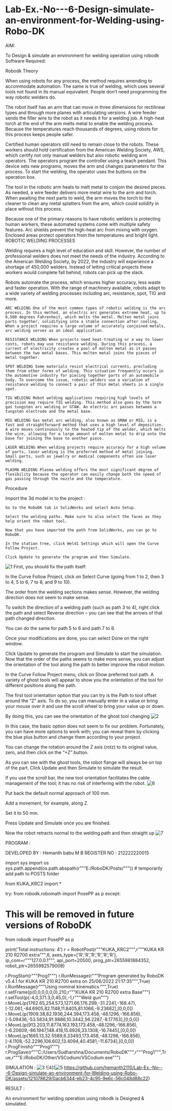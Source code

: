 # Lab-Ex.-No---6-Design-simulate-an-environment-for-Welding-using-Robo-DK

AIM:

To Design & simulate an environment for welding operation using robodk
Software Required:

Robodk
Theory

When using robots for any process, the method requires amending to accommodate automation. The same is true of welding, which uses several tools not found in its manual equivalent. People don’t need programming the way robotic welders do.

The robot itself has an arm that can move in three dimensions for rectilinear types and through more planes with articulating versions. A wire feeder sends the filler wire to the robot as it needs it for a welding job. A high-heat torch at the end of the arm melts metal to enable the welding process. Because the temperatures reach thousands of degrees, using robots for this process keeps people safer.

Certified human operators still need to remain close to the robots. These workers should hold certification from the American Welding Society, AWS, which certify not only manual welders but also robotic welding arm operators. The operators program the controller using a teach pendant. This device sets new programs, moves the arm and changes parameters for the process. To start the welding, the operator uses the buttons on the operation box.

The tool in the robotic arm heats to melt metal to conjoin the desired pieces. As needed, a wire feeder delivers more metal wire to the arm and torch. When awaiting the next parts to weld, the arm moves the torch to the cleaner to clean any metal splatters from the arm, which could solidify in place without this process.

Because one of the primary reasons to have robotic welders is protecting human workers, these automated systems come with multiple safety features. Arc shields prevent the high-heat arc from mixing with oxygen. Enclosed areas protect operators from the temperatures and bright light.
ROBOTIC WELDING PROCESSES

Welding requires a high level of education and skill. However, the number of professional welders does not meet the needs of the industry. According to the American Welding Society, by 2022, the industry will experience a shortage of 450,000 welders. Instead of letting critical projects these workers would complete fall behind, robots can pick up the slack.

Robots automate the process, which ensures higher accuracy, less waste and faster operation. With the range of machinery available, robots adapt to a wide variety of welding processes including arc, resistance, spot, TIG and more.

    ARC WELDING One of the most common types of robotic welding is the arc process. In this method, an electric arc generates extreme heat, up to 6,500 degrees Fahrenheit, which melts the metal. Molten metal joins parts together, solidifying into a stable connection after cooling. When a project requires a large volume of accurately conjoined metals, arc welding serves as an ideal application.

    RESISTANCE WELDING When projects need heat-treating or a way to lower costs, robots may use resistance welding. During this process, a current of electricity creates a pool of molten metal as it passes between the two metal bases. This molten metal joins the pieces of metal together.

    SPOT WELDING Some materials resist electrical currents, precluding them from other forms of welding. This situation frequently occurs in the automotive industry for piecing together parts of an automobile body. To overcome the issue, robotic welders use a variation of resistance welding to connect a pair of thin metal sheets in a single spot.

    TIG WELDING Robot welding applications requiring high levels of precision may require TIG welding. This method also goes by the term gas tungsten arc welding or GTAW. An electric arc passes between a tungsten electrode and the metal base.

    MIG WELDING Gas metal arc welding, also known as GMAW or MIG, is a fast and straightforward method that uses a high level of deposition. A wire moves continuously to the heated tip of the welder, which melts the wire, allowing for a large amount of molten metal to drip onto the base for joining the base to another piece.

    LASER WELDING When welding projects require accuracy for a high volume of parts, laser welding is the preferred method of metal joining. Small parts, such as jewelry or medical components often use laser welding.

    PLASMA WELDING Plasma welding offers the most significant degree of flexibility because the operator can easily change both the speed of gas passing through the nozzle and the temperature.

Procedure

Import the 3d model in to the project :

    Go to the RoboDK tab in SolidWorks and select Auto Setup.

    Select the welding paths. Make sure to also select the faces as they help orient the robot tool.

    Now that you have imported the path from SolidWorks, you can go to RoboDK.

    In the station tree, click Weld1 Settings which will open the Curve Follow Project.

    Click Update to generate the program and then Simulate.
![1](https://github.com/hemanth2110/Lab-Ex.-No---6-Design-simulate-an-environment-for-Welding-using-Robo-DK/assets/121078629/50036522-28ce-46fa-9f15-b32dfaffef2c)
First, you should fix the path itself:


In the Curve Follow Project, click on Select Curve (going from 1 to 2, then 3 to 4, 5 to 6, 7 to 8, and 9 to 10).

The order from the welding sections makes sense. However, the welding direction does not seem to make sense.

To switch the direction of a welding path (such as path 3 to 4), right click the path and select Reverse direction – you can see that the arrows of that path changed direction.

You can do the same for path 5 to 6 and path 7 to 8.

Once your modifications are done, you can select Done on the right window.

Click Update to generate the program and Simulate to start the simulation. Now that the order of the paths seems to make more sense, you can adjust the orientation of the tool along the path to better improve the robot motion.

In the Curve Follow Project menu, click on Show preferred tool path. A variety of ghost tools will appear to show you the orientation of the tool for different positions along the path.

The first tool orientation option that you can try is the Path to tool offset around the “Z” axis. To do so, you can manually enter in a value or bring your mouse over it and use the scroll wheel to bring your value up or down.

By doing this, you can see the orientation of the ghost tool changing
![2](https://github.com/hemanth2110/Lab-Ex.-No---6-Design-simulate-an-environment-for-Welding-using-Robo-DK/assets/121078629/cbe421e4-4754-463a-87cc-af3f8fdacc9d)


In this case, the basic option does not seem to fix our problem. Fortunately, you can have more options to work with; you can reveal them by clicking the blue plus button and change them according to your project.

You can change the rotation around the Z axis (rotz) to its original value, zero, and then click on the “+Z” button.

As you can see with the ghost tools, the robot flange will always be on top of the part. Click Update and then Simulate to simulate the result.

If you use the scroll bar, the new tool orientation facilitates the cable management of the tool; it has no risk of interfering with the robot. 
![6](https://github.com/hemanth2110/Lab-Ex.-No---6-Design-simulate-an-environment-for-Welding-using-Robo-DK/assets/121078629/17080ec7-54da-41ef-aa56-d163ce3fa023)


Put back the default normal approach of 100 mm.

Add a movement, for example, along Z.

Set it to 50 mm.

Press Update and Simulate once you are finished.

Now the robot retracts normal to the welding path and then straight up
![7](https://github.com/hemanth2110/Lab-Ex.-No---6-Design-simulate-an-environment-for-Welding-using-Robo-DK/assets/121078629/c6cb51c2-8c82-464b-9dca-e1d504641bff)

PROGRAM :

DEVELOPED BY : Hemanth babu M B
REGISTER NO : 212222220015

import sys
import os
sys.path.append(os.path.abspath(r"""E:/RoboDK/Posts/""")) # temporarily add path to POSTS folder

from KUKA_KRC2 import *

try:
  from robodk.robomath import PosePP as p
except:
  # This will be removed in future versions of RoboDK
  from robodk import PosePP as p


print('Total instructions: 4')
r = RobotPost(r"""KUKA_KRC2""",r"""KUKA KR 210 R2700 extra""",6, axes_type=['R','R','R','R','R','R'], ip_com=r"""127.0.0.1""", api_port=20500, prog_ptr=2655981884352, robot_ptr=2655982579008)

r.ProgStart(r"""Prog1""")
r.RunMessage(r"""Program generated by RoboDK v5.4.1 for KUKA KR 210 R2700 extra on 25/06/2022 21:17:35""",True)
r.RunMessage(r"""Using nominal kinematics.""",True)
r.setFrame(p(0,0,0,0,0,0),210,r"""KUKA KR 210 R2700 extra Base""")
r.setTool(p(-4,0,371.3,0,45,0),-1,r"""Weld gun""")
r.MoveL(p(1762.65,254.573,1271.66,176.299,-31.2241,-168.47),[-12.061,-84.6905,82.1148,11.8405,81.1066,-9.23682],[0,0,0])
r.MoveL(p(1909.38,82.1936,244.394,173.458,-48.1296,-166.856),[-5.09436,-53.5834,91.9886,10.3442,56.2287,-8.17763],[0,0,0])
r.MoveL(p(913.203,11.8774,163.193,173.458,-48.1296,-166.856),[-6.20609,-86.1947,148.418,15.6926,33.1308,-16.7445],[0,0,0])
r.MoveL(p(1685.13,32.5589,6.33493,173.458,-48.1296,-166.856),[-4.1108,-52.2296,106.602,13.4094,40.4581,-11.6734],[0,0,0])
r.ProgFinish(r"""Prog1""")
r.ProgSave(r"""C:/Users/Sudharshna/Documents/RoboDK""",r"""Prog1""",True,r"""E:/RoboDK/Other/VSCodium/VSCodium.exe""")

SIMULATION :
![3](https://github.com/hemanth2110/Lab-Ex.-No---6-Design-simulate-an-environment-for-Welding-using-Robo-DK/assets/121078629/402c6756-ffc1-4729-8c4b-9abccdcc0571)
![4](![5](https://github.com/hemanth2110/Lab-Ex.-No---6-Design-simulate-an-environment-for-Welding-using-Robo-DK/assets/121078629/9ca69fb3-3c71-4402-a962-dbadb3fff3b3)
https://github.com/hemanth2110/Lab-Ex.-No---6-Design-simulate-an-environment-for-Welding-using-Robo-DK/assets/121078629/0acb6344-eb23-4c95-9e6c-56c048d88c22)


RESULT :

An environment for welding operation using robodk is Designed & simulated.



